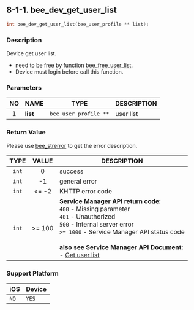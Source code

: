 ## 8-1-1. bee_dev_get_user_list

```c
int bee_dev_get_user_list(bee_user_profile ** list);
```

### Description

Device get user list.

* need to be free by function [bee_free_user_list](8.1.2_bee_free_user_list.md).
* Device must login before call this function.

### Parameters

| NO | NAME | TYPE | DESCRIPTION |
| :--: | -- | -- | -- |
| 1 | **list** | `bee_user_profile **` | user list |

### Return Value

Please use [bee_strerror](../03_Information/3.5_bee_strerror.md) to get the error description.

| TYPE | VALUE | DESCRIPTION |
| :--: | :--: | -- |
| `int` | 0 | success |
| `int` | -1 | general error |
| `int` | <= -2 | KHTTP error code |
| `int` | >= 100 | **Service Manager API return code:**<br> `400` - Missing parameter<br> `401` - Unauthorized<br> `500` - Internal server error<br> `>= 1000` - Service Manager API status code <br><br> **also see Service Manager API Document:**<br> - [Get user list](https://docs.google.com/a/gemteks.com/document/d/1Ve6e-1oF0yb-MAV8Kh6kBTny0wTrK8BHDCqNcV7gZE4/edit#heading=h.kyk5jimd8wzm) |

### Support Platform

| iOS | Device |
| -- | -- |
| `NO` | `YES` |
